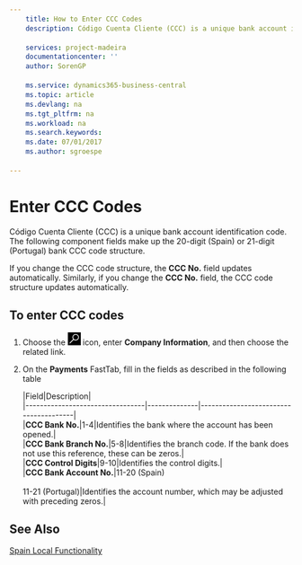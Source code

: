 ```yaml
---
    title: How to Enter CCC Codes
    description: Código Cuenta Cliente (CCC) is a unique bank account identification code. The following component fields make up the 20-digit (Spain) or 21-digit (Portugal) bank CCC code structure.

    services: project-madeira 
    documentationcenter: ''
    author: SorenGP

    ms.service: dynamics365-business-central
    ms.topic: article
    ms.devlang: na
    ms.tgt_pltfrm: na
    ms.workload: na
    ms.search.keywords:
    ms.date: 07/01/2017
    ms.author: sgroespe

---
```

# Enter CCC Codes
Código Cuenta Cliente (CCC) is a unique bank account identification code. The following component fields make up the 20-digit (Spain) or 21-digit (Portugal) bank CCC code structure.  

If you change the CCC code structure, the **CCC No.** field updates automatically. Similarly, if you change the **CCC No.** field, the CCC code structure updates automatically.  

## To enter CCC codes  

1.  Choose the ![Search for Page or Report](../../media/ui-search/search_small.png "Search for Page or Report icon") icon, enter **Company Information**, and then choose the related link.  
2.  On the **Payments** FastTab, fill in the fields as described in the following table  

    |Field|Description|  
    |---------------------------------|--------------|---------------------------------------|  
    |**CCC Bank No.**|1-4|Identifies the bank where the account has been opened.|  
    |**CCC Bank Branch No.**|5-8|Identifies the branch code. If the bank does not use this reference, these can be zeros.|  
    |**CCC Control Digits**|9-10|Identifies the control digits.|  
    |**CCC Bank Account No.**|11-20 (Spain)<br /><br /> 11-21 (Portugal)|Identifies the account number, which may be adjusted with preceding zeros.|  

## See Also  
[Spain Local Functionality](spain-local-functionality.md)
